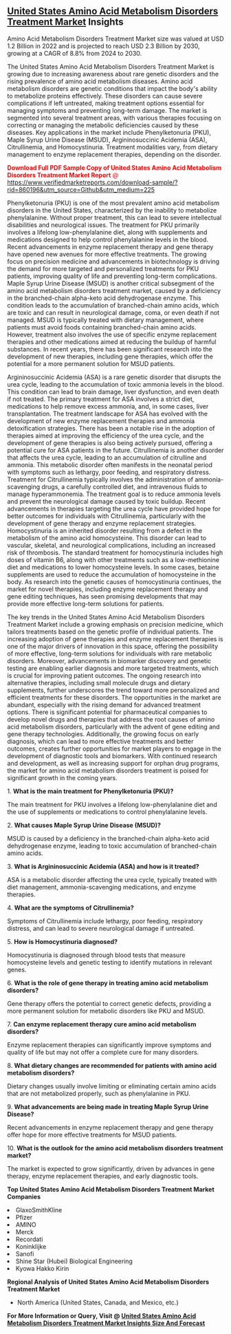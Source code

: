 <h2><a href="https://www.verifiedmarketreports.com/download-sample/?rid=860196&amp;utm_source=Github&amp;utm_medium=225" target="_blank">United States Amino Acid Metabolism Disorders Treatment Market</a> Insights</h2><p>Amino Acid Metabolism Disorders Treatment Market size was valued at USD 1.2 Billion in 2022 and is projected to reach USD 2.3 Billion by 2030, growing at a CAGR of 8.8% from 2024 to 2030.</p><p><p>The United States Amino Acid Metabolism Disorders Treatment Market is growing due to increasing awareness about rare genetic disorders and the rising prevalence of amino acid metabolism diseases. Amino acid metabolism disorders are genetic conditions that impact the body's ability to metabolize proteins effectively. These disorders can cause severe complications if left untreated, making treatment options essential for managing symptoms and preventing long-term damage. The market is segmented into several treatment areas, with various therapies focusing on correcting or managing the metabolic deficiencies caused by these diseases. Key applications in the market include Phenylketonuria (PKU), Maple Syrup Urine Disease (MSUD), Argininosuccinic Acidemia (ASA), Citrullinemia, and Homocystinuria. Treatment modalities vary, from dietary management to enzyme replacement therapies, depending on the disorder. <p><span class=""><span style="color: #ff0000;"><strong>Download Full PDF Sample Copy of United States Amino Acid Metabolism Disorders Treatment Market Report</strong> @ </span><a href="https://www.verifiedmarketreports.com/download-sample/?rid=860196&amp;utm_source=Github&amp;utm_medium=225" target="_blank">https://www.verifiedmarketreports.com/download-sample/?rid=860196&amp;utm_source=Github&amp;utm_medium=225</a></span></p></p> <p>Phenylketonuria (PKU) is one of the most prevalent amino acid metabolism disorders in the United States, characterized by the inability to metabolize phenylalanine. Without proper treatment, this can lead to severe intellectual disabilities and neurological issues. The treatment for PKU primarily involves a lifelong low-phenylalanine diet, along with supplements and medications designed to help control phenylalanine levels in the blood. Recent advancements in enzyme replacement therapy and gene therapy have opened new avenues for more effective treatments. The growing focus on precision medicine and advancements in biotechnology is driving the demand for more targeted and personalized treatments for PKU patients, improving quality of life and preventing long-term complications. Maple Syrup Urine Disease (MSUD) is another critical subsegment of the amino acid metabolism disorders treatment market, caused by a deficiency in the branched-chain alpha-keto acid dehydrogenase enzyme. This condition leads to the accumulation of branched-chain amino acids, which are toxic and can result in neurological damage, coma, or even death if not managed. MSUD is typically treated with dietary management, where patients must avoid foods containing branched-chain amino acids. However, treatment also involves the use of specific enzyme replacement therapies and other medications aimed at reducing the buildup of harmful substances. In recent years, there has been significant research into the development of new therapies, including gene therapies, which offer the potential for a more permanent solution for MSUD patients. <p>Argininosuccinic Acidemia (ASA) is a rare genetic disorder that disrupts the urea cycle, leading to the accumulation of toxic ammonia levels in the blood. This condition can lead to brain damage, liver dysfunction, and even death if not treated. The primary treatment for ASA involves a strict diet, medications to help remove excess ammonia, and, in some cases, liver transplantation. The treatment landscape for ASA has evolved with the development of new enzyme replacement therapies and ammonia detoxification strategies. There has been a notable rise in the adoption of therapies aimed at improving the efficiency of the urea cycle, and the development of gene therapies is also being actively pursued, offering a potential cure for ASA patients in the future. Citrullinemia is another disorder that affects the urea cycle, leading to an accumulation of citrulline and ammonia. This metabolic disorder often manifests in the neonatal period with symptoms such as lethargy, poor feeding, and respiratory distress. Treatment for Citrullinemia typically involves the administration of ammonia-scavenging drugs, a carefully controlled diet, and intravenous fluids to manage hyperammonemia. The treatment goal is to reduce ammonia levels and prevent the neurological damage caused by toxic buildup. Recent advancements in therapies targeting the urea cycle have provided hope for better outcomes for individuals with Citrullinemia, particularly with the development of gene therapy and enzyme replacement strategies. Homocystinuria is an inherited disorder resulting from a defect in the metabolism of the amino acid homocysteine. This disorder can lead to vascular, skeletal, and neurological complications, including an increased risk of thrombosis. The standard treatment for homocystinuria includes high doses of vitamin B6, along with other treatments such as a low-methionine diet and medications to lower homocysteine levels. In some cases, betaine supplements are used to reduce the accumulation of homocysteine in the body. As research into the genetic causes of homocystinuria continues, the market for novel therapies, including enzyme replacement therapy and gene editing techniques, has seen promising developments that may provide more effective long-term solutions for patients. <p>The key trends in the United States Amino Acid Metabolism Disorders Treatment Market include a growing emphasis on precision medicine, which tailors treatments based on the genetic profile of individual patients. The increasing adoption of gene therapies and enzyme replacement therapies is one of the major drivers of innovation in this space, offering the possibility of more effective, long-term solutions for individuals with rare metabolic disorders. Moreover, advancements in biomarker discovery and genetic testing are enabling earlier diagnosis and more targeted treatments, which is crucial for improving patient outcomes. The ongoing research into alternative therapies, including small molecule drugs and dietary supplements, further underscores the trend toward more personalized and efficient treatments for these disorders. The opportunities in the market are abundant, especially with the rising demand for advanced treatment options. There is significant potential for pharmaceutical companies to develop novel drugs and therapies that address the root causes of amino acid metabolism disorders, particularly with the advent of gene editing and gene therapy technologies. Additionally, the growing focus on early diagnosis, which can lead to more effective treatments and better outcomes, creates further opportunities for market players to engage in the development of diagnostic tools and biomarkers. With continued research and development, as well as increasing support for orphan drug programs, the market for amino acid metabolism disorders treatment is poised for significant growth in the coming years. <p>1. <strong>What is the main treatment for Phenylketonuria (PKU)?</strong> <p>The main treatment for PKU involves a lifelong low-phenylalanine diet and the use of supplements or medications to control phenylalanine levels.</p> <p>2. <strong>What causes Maple Syrup Urine Disease (MSUD)?</strong> <p>MSUD is caused by a deficiency in the branched-chain alpha-keto acid dehydrogenase enzyme, leading to toxic accumulation of branched-chain amino acids.</p> <p>3. <strong>What is Argininosuccinic Acidemia (ASA) and how is it treated?</strong> <p>ASA is a metabolic disorder affecting the urea cycle, typically treated with diet management, ammonia-scavenging medications, and enzyme therapies.</p> <p>4. <strong>What are the symptoms of Citrullinemia?</strong> <p>Symptoms of Citrullinemia include lethargy, poor feeding, respiratory distress, and can lead to severe neurological damage if untreated.</p> <p>5. <strong>How is Homocystinuria diagnosed?</strong> <p>Homocystinuria is diagnosed through blood tests that measure homocysteine levels and genetic testing to identify mutations in relevant genes.</p> <p>6. <strong>What is the role of gene therapy in treating amino acid metabolism disorders?</strong> <p>Gene therapy offers the potential to correct genetic defects, providing a more permanent solution for metabolic disorders like PKU and MSUD.</p> <p>7. <strong>Can enzyme replacement therapy cure amino acid metabolism disorders?</strong> <p>Enzyme replacement therapies can significantly improve symptoms and quality of life but may not offer a complete cure for many disorders.</p> <p>8. <strong>What dietary changes are recommended for patients with amino acid metabolism disorders?</strong> <p>Dietary changes usually involve limiting or eliminating certain amino acids that are not metabolized properly, such as phenylalanine in PKU.</p> <p>9. <strong>What advancements are being made in treating Maple Syrup Urine Disease?</strong> <p>Recent advancements in enzyme replacement therapy and gene therapy offer hope for more effective treatments for MSUD patients.</p> <p>10. <strong>What is the outlook for the amino acid metabolism disorders treatment market?</strong> <p>The market is expected to grow significantly, driven by advances in gene therapy, enzyme replacement therapies, and early diagnostic tools.</p> </p><p><strong>Top United States Amino Acid Metabolism Disorders Treatment Market Companies</strong></p><div data-test-id=""><p><li>GlaxoSmithKline</li><li> Pfizer</li><li> AMINO</li><li> Merck</li><li> Recordati</li><li> Koninklijke</li><li> Sanofi</li><li> Shine Star (Hubei) Biological Engineering</li><li> Kyowa Hakko Kirin</li></p><div><strong>Regional Analysis of&nbsp;United States Amino Acid Metabolism Disorders Treatment Market</strong></div><ul><li dir="ltr"><p dir="ltr">North America&nbsp;(United States, Canada, and Mexico, etc.)</p></li></ul><p><strong>For More Information or Query, Visit @&nbsp;</strong><strong><a href="https://www.verifiedmarketreports.com/product/amino-acid-metabolism-disorders-treatment-market/?utm_source=Github&amp;utm_medium=225" target="_blank">United States Amino Acid Metabolism Disorders Treatment Market Insights Size And Forecast</a></strong></p></div>
